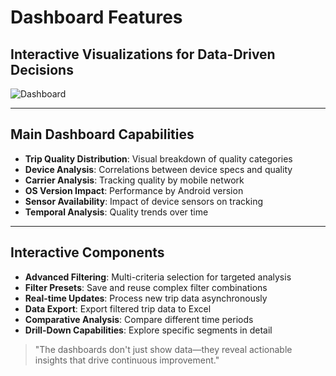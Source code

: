 # Dashboard Features

## Interactive Visualizations for Data-Driven Decisions

![Dashboard](https://cdn.pixabay.com/photo/2014/09/24/14/29/macbook-459196_1280.jpg)

---

## Main Dashboard Capabilities

* **Trip Quality Distribution**: Visual breakdown of quality categories
* **Device Analysis**: Correlations between device specs and quality
* **Carrier Analysis**: Tracking quality by mobile network
* **OS Version Impact**: Performance by Android version
* **Sensor Availability**: Impact of device sensors on tracking
* **Temporal Analysis**: Quality trends over time

---

## Interactive Components

* **Advanced Filtering**: Multi-criteria selection for targeted analysis
* **Filter Presets**: Save and reuse complex filter combinations 
* **Real-time Updates**: Process new trip data asynchronously
* **Data Export**: Export filtered trip data to Excel
* **Comparative Analysis**: Compare different time periods
* **Drill-Down Capabilities**: Explore specific segments in detail

> "The dashboards don't just show data—they reveal actionable insights that drive continuous improvement." 